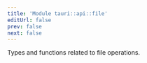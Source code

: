 ```yaml
---
title: 'Module tauri::api::file'
editUrl: false
prev: false
next: false
---
```



Types and functions related to file operations.
